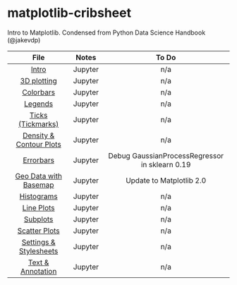# matplotlib-cribsheet
Intro to Matplotlib. Condensed from Python Data Science Handbook (@jakevdp)

| File  | Notes  | To Do  |
|:-:|:-:|:-:|
|[Intro](Matplotlib-Intro.ipynb)   | Jupyter | n/a  |
|[3D plotting](Matplotlib-3D-Plotting.ipynb) | Jupyter | n/a  |
|[Colorbars](Matplotlib-Custom-Colorbars.ipynb) | Jupyter | n/a  |
|[Legends](Matplotlib-Custom-Legends.ipynb)   | Jupyter | n/a  |
|[Ticks (Tickmarks)](Matplotlib-Custom-Tickmarks.ipynb)   | Jupyter | n/a  |
|[Density & Contour Plots](Matplotlib-Density-and-Contour-Plots.ipynb)   | Jupyter | n/a  |
|[Errorbars](Matplotlib-Errorbars.ipynb)   | Jupyter | Debug GaussianProcessRegressor in sklearn 0.19  |
|[Geo Data with Basemap](Matplotlib-Geo-Data-With-Basemap.ipynb)   | Jupyter | Update to Matplotlib 2.0  |
|[Histograms](Matplotlib-Histograms-and-Bins.ipynb)   | Jupyter | n/a  |
|[Line Plots](Matplotlib-Line-Plots.ipynb)   | Jupyter | n/a  |
|[Subplots](Matplotlib-Multiple-Subplots.ipynb)   | Jupyter | n/a  |
|[Scatter Plots](Matplotlib-Scatter-Plots.ipynb)   | Jupyter | n/a  |
|[Settings & Stylesheets](Matplotlib-Settings-and-Stylesheets.ipynb)   | Jupyter | n/a  |
|[Text & Annotation](Matplotlib-Text-and-Annotation.ipynb)   | Jupyter | n/a  |
